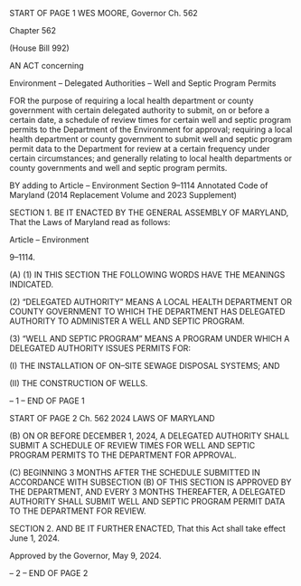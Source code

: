START OF PAGE 1
WES MOORE, Governor Ch. 562

Chapter 562

(House Bill 992)

AN ACT concerning

Environment – Delegated Authorities – Well and Septic Program Permits

FOR the purpose of requiring a local health department or county government with certain
delegated authority to submit, on or before a certain date, a schedule of review times
for certain well and septic program permits to the Department of the Environment
for approval; requiring a local health department or county government to submit
well and septic program permit data to the Department for review at a certain
frequency under certain circumstances; and generally relating to local health
departments or county governments and well and septic program permits.

BY adding to
Article – Environment
Section 9–1114
Annotated Code of Maryland
(2014 Replacement Volume and 2023 Supplement)

SECTION 1. BE IT ENACTED BY THE GENERAL ASSEMBLY OF MARYLAND,
That the Laws of Maryland read as follows:

Article – Environment

9–1114.

(A) (1) IN THIS SECTION THE FOLLOWING WORDS HAVE THE MEANINGS
INDICATED.

(2) “DELEGATED AUTHORITY” MEANS A LOCAL HEALTH
DEPARTMENT OR COUNTY GOVERNMENT TO WHICH THE DEPARTMENT HAS
DELEGATED AUTHORITY TO ADMINISTER A WELL AND SEPTIC PROGRAM.

(3) “WELL AND SEPTIC PROGRAM” MEANS A PROGRAM UNDER WHICH
A DELEGATED AUTHORITY ISSUES PERMITS FOR:

(I) THE INSTALLATION OF ON–SITE SEWAGE DISPOSAL
SYSTEMS; AND

(II) THE CONSTRUCTION OF WELLS.

– 1 –
END OF PAGE 1

START OF PAGE 2
Ch. 562 2024 LAWS OF MARYLAND

(B) ON OR BEFORE DECEMBER 1, 2024, A DELEGATED AUTHORITY SHALL
SUBMIT A SCHEDULE OF REVIEW TIMES FOR WELL AND SEPTIC PROGRAM PERMITS
TO THE DEPARTMENT FOR APPROVAL.

(C) BEGINNING 3 MONTHS AFTER THE SCHEDULE SUBMITTED IN
ACCORDANCE WITH SUBSECTION (B) OF THIS SECTION IS APPROVED BY THE
DEPARTMENT, AND EVERY 3 MONTHS THEREAFTER, A DELEGATED AUTHORITY
SHALL SUBMIT WELL AND SEPTIC PROGRAM PERMIT DATA TO THE DEPARTMENT
FOR REVIEW.

SECTION 2. AND BE IT FURTHER ENACTED, That this Act shall take effect June
1, 2024.

Approved by the Governor, May 9, 2024.

– 2 –
END OF PAGE 2